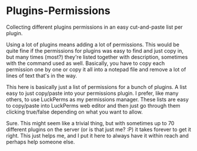 # Plugins-Permissions
Collecting different plugins permissions in an easy cut-and-paste list per plugin.

Using a lot of plugins means adding a lot of permissions. This would be quite fine if the permissions for plugins was easy to find and just copy in, but many times (most?) they're listed together with description, sometimes with the command used as well. Basically, you have to copy each permission one by one or copy it all into a notepad file and remove a lot of lines of text that's in the way.

This here is basically just a list of permissions for a bunch of plugins. A list easy to just copy/paste into your permissions plugin. I prefer, like many others, to use LuckPerms as my permissions manager. These lists are easy to copy/paste into LuckPerms web editor and then just go through them clicking true/false depending on what you want to allow. 

Sure. This might seem like a trivial thing, but with sometimes up to 70 different plugins on the server (or is that just me? :P) it takes forever to get it right. This just helps me, and I put it here to always have it within reach and perhaps help someone else.
